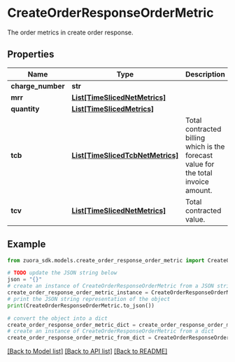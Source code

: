 # CreateOrderResponseOrderMetric

The order metrics in create order response.

## Properties

Name | Type | Description | Notes
------------ | ------------- | ------------- | -------------
**charge_number** | **str** |  | [optional] 
**mrr** | [**List[TimeSlicedNetMetrics]**](TimeSlicedNetMetrics.md) |  | [optional] 
**quantity** | [**List[TimeSlicedMetrics]**](TimeSlicedMetrics.md) |  | [optional] 
**tcb** | [**List[TimeSlicedTcbNetMetrics]**](TimeSlicedTcbNetMetrics.md) | Total contracted billing which is the forecast value for the total invoice amount. | [optional] 
**tcv** | [**List[TimeSlicedNetMetrics]**](TimeSlicedNetMetrics.md) | Total contracted value. | [optional] 

## Example

```python
from zuora_sdk.models.create_order_response_order_metric import CreateOrderResponseOrderMetric

# TODO update the JSON string below
json = "{}"
# create an instance of CreateOrderResponseOrderMetric from a JSON string
create_order_response_order_metric_instance = CreateOrderResponseOrderMetric.from_json(json)
# print the JSON string representation of the object
print(CreateOrderResponseOrderMetric.to_json())

# convert the object into a dict
create_order_response_order_metric_dict = create_order_response_order_metric_instance.to_dict()
# create an instance of CreateOrderResponseOrderMetric from a dict
create_order_response_order_metric_from_dict = CreateOrderResponseOrderMetric.from_dict(create_order_response_order_metric_dict)
```
[[Back to Model list]](../README.md#documentation-for-models) [[Back to API list]](../README.md#documentation-for-api-endpoints) [[Back to README]](../README.md)


